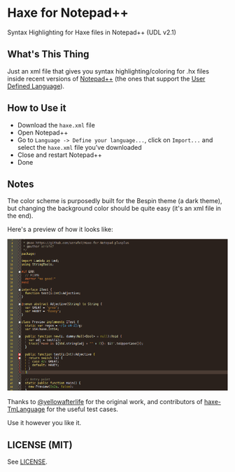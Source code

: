 Haxe for Notepad++
=========================

Syntax Highlighting for Haxe files in Notepad++ (UDL v2.1)

What's This Thing
--------------
Just an xml file that gives you syntax highlighting/coloring for .hx files inside recent versions of [Notepad++](http://notepad-plus-plus.org) (the ones that support the [User Defined Language](http://ivan-radic.github.io/udl-documentation/ "User Defined Language")).

How to Use it
--------------
 - Download the `haxe.xml` file
 - Open Notepad++
 - Go to  `Language -> Define your language...`,  click on  `Import...` and select the `haxe.xml` file you've downloaded
 - Close and restart Notepad++
 - Done

Notes
-------
The color scheme is purposedly built for the Bespin theme (a dark theme), but changing the background color should be quite easy (it's an xml file in the end).

Here's a preview of how it looks like:

![](preview.png)

Thanks to [@yellowafterlife](https://yal.cc/notepad-pp-syntax-highlighting-for-haxe-2/) for the original work, and contributors of [haxe-TmLanguage](https://github.com/vshaxe/haxe-TmLanguage/) for the useful test cases.

Use it however you like it. 

LICENSE (MIT)
-------
See [LICENSE]().